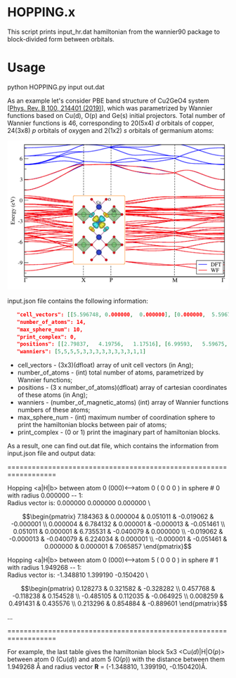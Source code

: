 # HOPPING.x

This script prints input_hr.dat hamiltonian from  the wannier90 package to block-divided form between orbitals.

# Usage 
python HOPPING.py input out.dat

As an example let's consider PBE band structure of Cu2GeO4 system [[Phys. Rev. B 100, 214401 (2019)](https://journals.aps.org/prb/abstract/10.1103/PhysRevB.100.214401)], which was parametrized by Wannier functions based on Cu(d), O(p) and Ge(s) initial projectors. Total number of Wannier functions is 46, corresponding to 20(5x4) *d* orbitals of copper, 24(3x8) *p* orbitals of oxygen and 2(1x2) *s* orbitals of germanium atoms:

![alt text](https://github.com/danis-b/HOPPING/blob/main/example/bands.png)

input.json file contains the following information:

```json
   "cell_vectors": [[5.596748, 0.000000,  0.000000], [0.000000,  5.596748,  0.000000], [2.798374, 2.798374, 4.700648]],
   "number_of_atoms": 14,
   "max_sphere_num": 10,
   "print_complex": 0,
   "positions": [[2.79837,   4.19756,   1.17516], [6.99593,   5.59675,   3.52549], [2.79837,   1.39919,   1.17516], [4.19756,   5.59675,   3.52549], [5.59675,   6.94556,   3.37506], [1.44956,   5.59675,   1.02474], [5.59675,   4.24793,   3.37506], [4.14719,   5.59675,   1.02474], [2.79837,   4.24793,   3.67591], [1.44956,   2.79837,   1.32558], [2.79837,   6.94556,   3.67591], [4.14719,   2.79837,   1.32558], [0.00000,   0.00000,   0.00000], [5.59675,   2.79837,   2.35032]],
   "wanniers": [5,5,5,5,3,3,3,3,3,3,3,3,1,1]
```
* cell_vectors - (3x3)(dfloat) array of unit cell vectors (in Ang);
* number_of_atoms - (int) total number of atoms, parametrized by Wannier functions;
* positions - (3 x number_of_atoms)(dfloat) array of cartesian coordinates of these atoms (in Ang);
* wanniers - (number_of_magnetic_atoms) (int) array of Wannier functions numbers of these atoms;
* max_sphere_num - (int) maximum number of coordination sphere to print the hamiltonian blocks between pair of atoms;
* print_complex - (0 or 1) print the imaginary part of hamiltonian blocks.  

As a result, one can find out.dat file, which contains the information from input.json file and output data:

==================================================================

Hopping <a|H|b> between atom  0 (000)<-->atom  0 ( 0 0 0 ) in sphere # 0  with radius  0.000000  -- 1:  
Radius vector is: 0.000000 0.000000 0.000000 \

```math
\begin{pmatrix}
 7.184363  &  0.000004 &   0.051011 &  -0.019062 &  -0.000001 \\
 0.000004  &  6.784132 &   0.000001 &  -0.000013 &  -0.051461 \\
 0.051011  &  0.000001 &   6.735531 &  -0.040079 &  0.000000 \\
-0.019062  & -0.000013 &  -0.040079 &   6.224034 &  0.000001 \\
-0.000001  & -0.051461 &   0.000000 &   0.000001 &  7.065857 
\end{pmatrix}
```

Hopping <a|H|b> between atom  0 (000)<-->atom  5 ( 0 0 0 ) in sphere # 1  with radius  1.949268  -- 1:  
Radius vector is: -1.348810 1.399190 -0.150420 \

```math
\begin{pmatrix}
 0.128273 &   0.321582 &  -0.328282 \\
 0.457768 &  -0.118238 &   0.154528 \\
-0.485105 &   0.112035 &  -0.064925 \\
 0.008259 &   0.491431 &   0.435576 \\
 0.213296 &   0.854884 &  -0.889601
\end{pmatrix}
```

...

==================================================================

For example, the last table gives the hamiltonian block 5x3  <Cu(*d*)|H|O(*p*)> between atom 0 (Cu(*d*)) and atom 5 (O(*p*)) with the distance between them 1.949268 Å and radius vector **R** = (-1.348810, 1.399190, -0.150420)Å.
